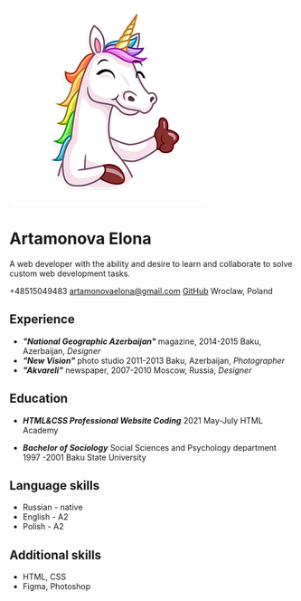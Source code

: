 ![Мое фото](img/edenrozec.png)

# Artamonova Elona
A web developer with the ability and desire to learn and collaborate to solve custom web development tasks.

+48515049483
artamonovaelona@gmail.com
[GitHub](https://github.com/Ntaan/)
Wroclaw, Poland

## Experience
* _**"National Geographic Azerbaijan"**_ magazine, 2014-2015 Baku, Azerbaijan, _Designer_
* _**"New Vision"**_ photo studio 2011-2013 Baku, Azerbaijan, _Photographer_
* _**"Akvareli"**_ newspaper, 2007-2010 Moscow, Russia, _Designer_

## Education
* _**HTML&CSS Professional Website Coding**_
2021 May-July
HTML Academy

* _**Bachelor of Sociology**_
Social Sciences and Psychology department
1997 -2001
Baku State University

## Language skills
* Russian - native
* English - A2
* Polish - A2

## Additional skills
* HTML, CSS
* Figma, Photoshop